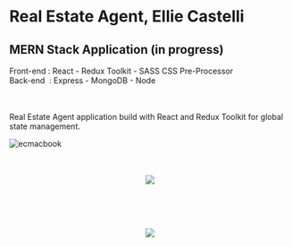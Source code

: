 <h1>Real Estate Agent, Ellie Castelli</h1>

<h2>MERN Stack Application (in progress)</h2>
Front-end : React - Redux Toolkit - SASS CSS Pre-Processor<br>
Back-end&nbsp;  : Express - MongoDB - Node<br><br><br>

Real Estate Agent application build with React and Redux Toolkit for global state management.<br>


![ecmacbook](https://user-images.githubusercontent.com/38325801/194486020-10cc9859-f125-41c1-b862-ff4660b54396.png)<br><br><br>
<p align="center"><img src="https://user-images.githubusercontent.com/38325801/194486080-9fd4b786-179f-4a56-869e-36a15d3c9737.png" /></p><br><br><br>
<p align="center"><img src="https://user-images.githubusercontent.com/38325801/194811007-762a2912-c2ca-4703-a329-a72b76c93d14.png"/><br><br><br>


